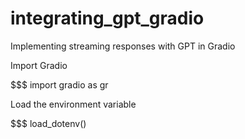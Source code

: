 # integrating_gpt_gradio
Implementing streaming responses with GPT in Gradio

Import Gradio

$$$ import gradio as gr

Load the environment variable

$$$ load_dotenv()